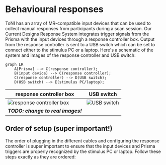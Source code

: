 # Behavioural responses

ToNI has an array of MR-compatible input devices that can be used to collect manual responses from participants during a scan session. Our Current Designs Response System integrates trigger signals from the Prisma with the input devices through a response controller box. Output from the response controller is sent to a USB switch which can be set to connect either to the stimulus PC or a laptop. Here's a schematic of the system and images of the response controller and USB switch:

``` mermaid
graph LR
    A[Prisma] --> C(response controller);
    B(input device) --> C(response controller);
    C(response controller) --> D(USB switch);
    D(USB switch) --> E(stimulus PC/laptop);
```

| response controller box | USB switch |
| ----------------------- | ---------- |
| ![response controller box](https://www.curdes.com/media/catalog/product/cache/8aefad00f530c176ba594b67fe26e42a/9/3/932-2011-closeup_1.jpg) | ![USB switch](https://m.media-amazon.com/images/I/61hKOEOJ2vL._AC_SX522_.jpg) |
| ***TODO: change to real images!*** |  |



## Order of setup (super important!)
The order of plugging in the different cables and configuring the response controller is super important to ensure that the input devices and Prisma triggers are properly recognized by the stimulus PC or laptop. Follow these steps exactly as they are ordered:

